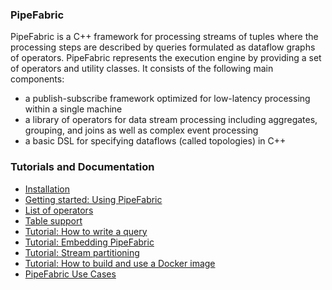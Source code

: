 ### PipeFabric ###

PipeFabric is a C++ framework for processing streams of tuples where the
processing steps are described by queries formulated as dataflow graphs of
operators. PipeFabric represents the execution engine by providing a set of
operators and utility classes. It consists of the following main components:

  + a publish-subscribe framework optimized for low-latency processing within a single machine
  + a library of operators for data stream processing including aggregates, grouping, and joins as
    well as complex event processing
  + a basic DSL for specifying dataflows (called topologies) in C++   


### Tutorials and Documentation ###

 + [Installation](documentation/Installation.md)
 + [Getting started: Using PipeFabric](/documentation/Usage.md)
 + [List of operators](/documentation/Operators.md)
 + [Table support](/documentation/Tables.md)
 + [Tutorial: How to write a query](/documentation/Tutorial.md)
 + [Tutorial: Embedding PipeFabric](/documentation/Embedding.md)
 + [Tutorial: Stream partitioning](/documentation/Partitioning.md)
 + [Tutorial: How to build and use a Docker image](/documentation/Docker.md)
 + [PipeFabric Use Cases](/documentation/UseCases.md)
